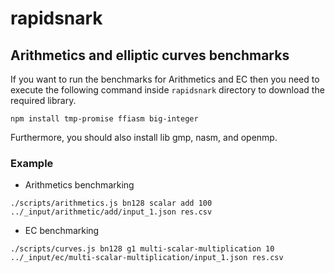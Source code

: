 # rapidsnark

## Arithmetics and elliptic curves benchmarks

If you want to run the benchmarks for Arithmetics and EC then you need to 
execute the following command inside `rapidsnark` directory to download the
required library.

```
npm install tmp-promise ffiasm big-integer
```

Furthermore, you should also install lib gmp, nasm, and openmp.

### Example 

* Arithmetics benchmarking

```
./scripts/arithmetics.js bn128 scalar add 100 ../_input/arithmetic/add/input_1.json res.csv
```

* EC benchmarking

```
./scripts/curves.js bn128 g1 multi-scalar-multiplication 10 ../_input/ec/multi-scalar-multiplication/input_1.json res.csv
```
